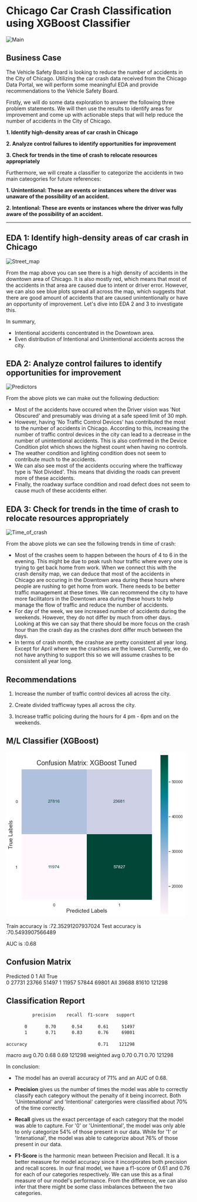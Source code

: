 # Chicago Car Crash Classification using XGBoost Classifier 

![Main](https://github.com/dicchyant84/Chicago-car-crash-classification-using-XGBoost-classifier/blob/main/Graphs/Chicago.jpg)

## Business Case

The Vehicle Safety Board is looking to reduce the number of accidents in the City of Chicago. Utilizing the car crash data received from the Chicago Data Portal, we will perform some meaningful EDA and provide recommendations to the Vehicle Safety Board.

Firstly, we will do some data exploration to answer the following three problem statements. We will then use the results to identify areas for improvement and come up with actionable steps that will help reduce the number of accidents in the City of Chicago.

**1. Identify high-density areas of car crash in Chicago**

**2. Analyze control failures to identify opportunities for improvement**

**3. Check for trends in the time of crash to relocate resources appropriately**

Furthermore, we will create a classifier to categorize the accidents in two main cateogories for future references:

**1. Unintentional: These are events or instances where the driver was unaware of the possibility of an accident.**

**2. Intentional: These are events or instances where the driver was fully aware of the possibility of an accident.**

--------------------------------------------------------------------------------------------------------

## EDA 1: Identify high-density areas of car crash in Chicago

![Street_map](https://github.com/dicchyant84/Chicago-car-crash-classification-using-XGBoost-classifier/blob/main/Graphs/street_map.png)

From the map above you can see there is a high density of accidents in the downtown area of Chicago. It is also mostly red, which means that most of the accidents in that area are caused due to intent or driver error. However, we can also see blue plots spread all across the map, which suggests that there are good amount of accidents that are caused unintentionally or have an opportunity of improvement. Let's dive into EDA 2 and 3 to investigate this.

In summary,

* Intentional accidents concentrated in the Downtown area.
* Even distribution of Intentional and Unintentional accidents across the city.

## EDA 2: Analyze control failures to identify opportunities for improvement

![Predictors](https://github.com/dicchyant84/Chicago-car-crash-classification-using-XGBoost-classifier/blob/main/Graphs/predictor_plots.png)

From the above plots we can make out the following deduction:

* Most of the accidents have occured when the Driver vision was 'Not Obscured' and presumably was driving at a safe speed limit of 30 mph.
* However, having 'No Traffic Control Devices' has contributed the most to the number of accidents in Chicago. According to this, increasing the number of traffic control devices in the city can lead to a decrease in the number of unintentional accidents. This is also confirmed in the Device Condition plot which shows the highest count when having no controls.
* The weather condition and lighting condition does not seem to contribute much to the accidents.
* We can also see most of the accidents occuring where the trafficway type is 'Not Divided'. This means that dividing the roads can prevent more of these accidents.
* Finally, the roadway surface condition and road defect does not seem to cause much of these accidents either.

## EDA 3: Check for trends in the time of crash to relocate resources appropriately

![Time_of_crash](https://github.com/dicchyant84/Chicago-car-crash-classification-using-XGBoost-classifier/blob/main/Graphs/time_of_crash.png)

From the above plots we can see the following trends in time of crash:
    
* Most of the crashes seem to happen between the hours of 4 to 6 in the evening. This might be due to peak rush hour traffic where every one is trying to get back home from work. When we connect this with the crash density map, we can deduce that most of the accidents in Chicago are occuring in the Downtown area during these hours where people are rushing to get home from work. There needs to be better traffic management at these times. We can recommend the city to have more facilitators in the Downtown area during these hours to help manage the flow of traffic and reduce the number of accidents.
* For day of the week, we see increased number of accidents during the weekends. However, they do not differ by much from other days. Looking at this we can say that there should be more focus on the crash hour than the crash day as the crashes dont differ much between the days.
* In terms of crash month, the crashse are pretty consistent all year long. Except for April where we the crashses are the lowest. Currently, we do not have anything to support this so we will assume crashes to be consistent all year long.

## Recommendations

1. Increase the number of traffic control devices all across the city.

2. Create divided trafficway types all across the city.

3. Increase traffic policing during the hours for 4 pm - 6pm and on the weekends.



## M/L Classifier (XGBoost)

![conf_matrix](https://github.com/dicchyant84/Accident-classification-using-XGBoost-for-Chicago-Car-Crash-Data/blob/main/Graphs/xbg_confmatx.png)

Train accuracy is :72.35291207937024
Test accuracy is :70.5493907566489

AUC is :0.68

Confusion Matrix
-----------------
Predicted      0      1     All
True                           
0          27731  23766   51497
1          11957  57844   69801
All        39688  81610  121298

Classification Report
----------------------
              precision    recall  f1-score   support

           0       0.70      0.54      0.61     51497
           1       0.71      0.83      0.76     69801

    accuracy                           0.71    121298
   macro avg       0.70      0.68      0.69    121298
weighted avg       0.70      0.71      0.70    121298

In conclusion:

* The model has an overall accuracy of 71% and an AUC of 0.68.


* **Precision** gives us the number of times the model was able to correctly classify each category without the penalty of it being incorrect. Both 'Unintenational' and 'Intentional' catergories were classified about 70% of the time correctly.


* **Recall** gives us the exact percentage of each category that the model was able to capture. For '0' or 'Unintentional', the model was only able to only categorize 54% of those present in our data. While for '1' or 'Intenational', the model was able to categorize about 76% of those present in our data. 


* **F1-Score** is the harmonic mean between Precision and Recall. It is a better measure for model accuracy since it incorporates both precision and recall scores. In our final model, we have a f1-score of 0.61 and 0.76 for each of our categories respectively. We can use this as a final measure of our model's performance. From the difference, we can also infer that there might be some class imbalances between the two categories.


